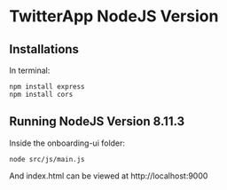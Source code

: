 # TwitterApp NodeJS Version

## Installations
In terminal:
```
npm install express
npm install cors
```

## Running NodeJS Version 8.11.3
Inside the onboarding-ui folder:
```
node src/js/main.js
```
And index.html can be viewed at http://localhost:9000



